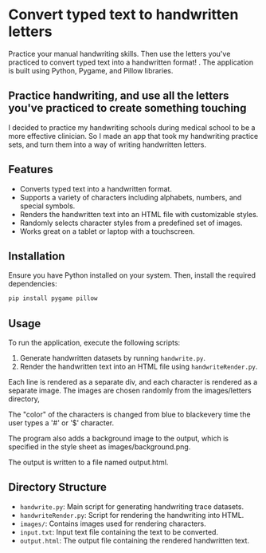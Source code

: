 # Convert typed text to handwritten letters

Practice your manual handwriting skills. Then use the letters you've practiced to convert typed text into a handwritten format!
. The application is built using Python, Pygame, and Pillow libraries.


## Practice handwriting, and use all the letters you've practiced to create something touching
I decided to practice my handwriting schools during medical school to be a more effective clinician. So I made an app that took my handwriting practice sets, and turn them into a way of writing handwritten letters.  

## Features

- Converts typed text into a handwritten format.
- Supports a variety of characters including alphabets, numbers, and special symbols.
- Renders the handwritten text into an HTML file with customizable styles.
- Randomly selects character styles from a predefined set of images.
- Works great on a tablet or laptop with a touchscreen.

## Installation

Ensure you have Python installed on your system. Then, install the required dependencies:

```bash
pip install pygame pillow
```

## Usage

To run the application, execute the following scripts:

1. Generate handwritten datasets by running `handwrite.py`.
2. Render the handwritten text into an HTML file using `handwriteRender.py`.

Each line is rendered as a separate div, and each character is rendered as a separate image. The images are chosen randomly from the images/letters directory,

The "color" of the characters is changed from blue to blackevery time the user types a '#' or '$' character.

The program also adds a background image to the output, which is specified in the
style sheet as images/background.png.

The output is written to a file named output.html.

## Directory Structure

- `handwrite.py`: Main script for generating handwriting trace datasets.
- `handwriteRender.py`: Script for rendering the handwriting into HTML.
- `images/`: Contains images used for rendering characters.
- `input.txt`: Input text file containing the text to be converted.
- `output.html`: The output file containing the rendered handwritten text.
